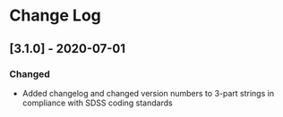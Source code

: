 # Change Log

## [3.1.0] - 2020-07-01

### Changed

- Added changelog and changed version numbers to 3-part strings in compliance
 with SDSS coding standards